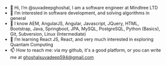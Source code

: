 - 👋 Hi, I’m @suvadeepghoshal, I am a software engineer at Mindtree LTD
- 👀 I’m interested in software development, and solving algorithms in general
- 🌱 I know AEM, AngularJS, Angular, Javascript, JQuery, HTML, Bootstrap, Java, Springboot, JPA, MySQL, PostgreSQL, Python (Basics), Git, Subversion, Linux (Intermediate)
- 💞️ I’m learning React JS, React, and very much interested in exploring Quantam Computing
- 📫 How to reach me: via my github, it's a good platform, or you can write me at ghoshalsuvadeep594@gmail.com

